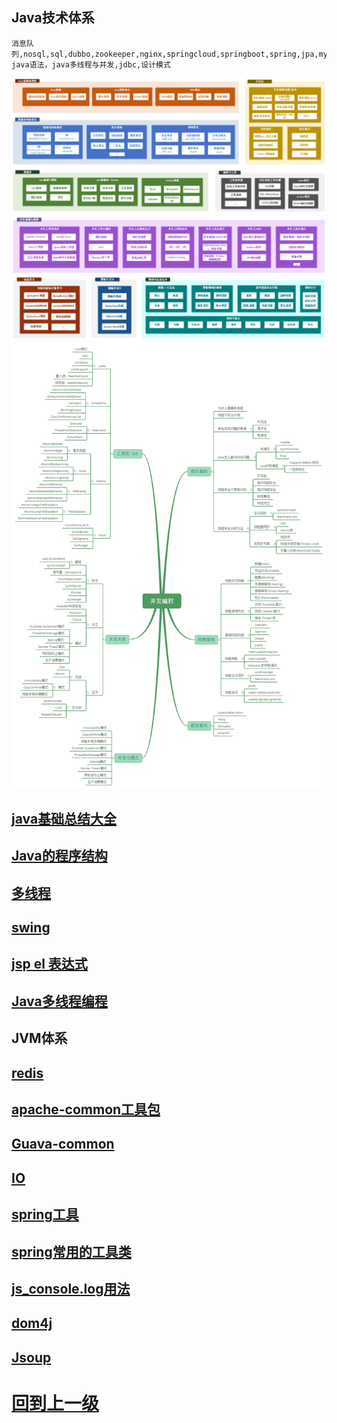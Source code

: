 

## **Java技术体系**

```
消息队列,nosql,sql,dubbo,zookeeper,nginx,springcloud,springboot,spring,jpa,mybatis
java语法，java多线程与并发,jdbc,设计模式
```

![A1](img/arch-overview-2-1.png)
![A2](img/arch-overview-2-2.png)
![A3](img/java-concurrent-overview-1.png)

## [java基础总结大全](java_java基础总结大全.md)

## [Java的程序结构](java_programStructure.md)

## [多线程](./多线程/index.md)

## [swing](./swing/index.md)

## [jsp el 表达式](./jsp/index.md)

## [Java多线程编程](./thread/index.md)


## JVM体系

## [redis](./redis/redis.md)
## [apache-common工具包](./tool/apache-common工具包.md)
## [Guava-common](./tool/Guava-common.md)
## [IO](./tool/IO.md)
## [spring工具](./tool/spring工具.md)
## [spring常用的工具类](./tool/spring常用的工具类.md)
## [js_console.log用法](./tool/js_console.log用法.md)
## [dom4j](./tool/dom4j.md)
## [Jsoup](./tool/jsoup.md)


# [回到上一级](../README.md)
